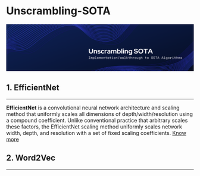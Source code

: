# Unscrambling-SOTA
<img width="1188" alt="Unscrambling SOTA" src="./assets/banner.png">

## 1. EfficientNet
----
**EfficientNet** is a convolutional neural network architecture and scaling method that uniformly scales all dimensions of depth/width/resolution using a compound coefficient. Unlike conventional practice that arbitrary scales these factors, the EfficientNet scaling method uniformly scales network width, depth, and resolution with a set of fixed scaling coefficients. [Know more](./EfficientNet/)

## 2. Word2Vec
---
